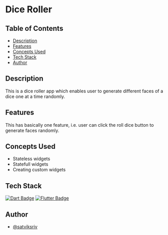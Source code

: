 # Dice Roller

## Table of Contents

- [Description](#description)
- [Features](#features)
- [Concepts Used](#concepts-used)
- [Tech Stack](#tech-stack)
- [Author](#author)

## Description

This is a dice roller app which enables user to generate different faces of a dice one at a time randomly.

## Features

This has basically one feature, i.e. user can click the roll dice button to generate faces randomly.

## Concepts Used

- Stateless widgets
- Statefull widgets
- Creating custom widgets

## Tech Stack

[![Dart Badge](https://img.shields.io/badge/-Dart-61DBFB?style=for-the-badge&labelColor=black&logo=dart&logoColor=61DBFB)](https://github.com/satviksriv/news_app)
[![Flutter Badge](https://img.shields.io/badge/-flutter-007acc?style=for-the-badge&labelColor=black&logo=flutter&logoColor=007acc)](https://github.com/satviksriv/news_app)

## Author

- [@satviksriv](https://github.com/satviksriv)